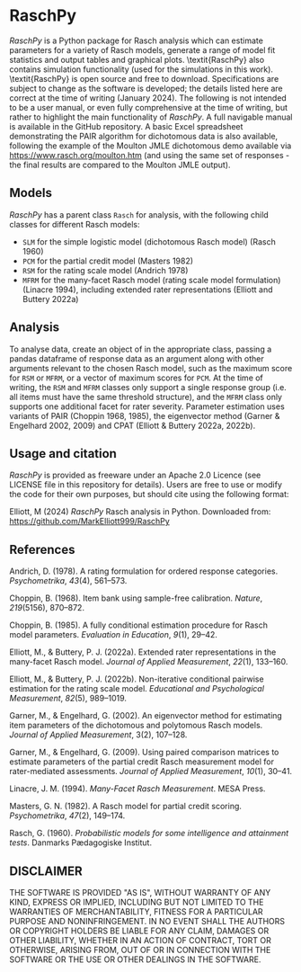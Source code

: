 # RaschPy
_RaschPy_ is a Python package for Rasch analysis which can estimate parameters for a variety of Rasch models, generate a range of model fit statistics and output tables and graphical plots. \textit{RaschPy} also contains simulation functionality (used for the simulations in this work). \textit{RaschPy} is open source and free to download. Specifications are subject to change as the software is developed; the details listed here are correct at the time of writing (January 2024). The following is not intended to be a user manual, or even fully comprehensive at the time of writing, but rather to highlight the main functionality of _RaschPy_. A full navigable manual is available in the GitHub repository. A basic Excel spreadsheet demonstrating the PAIR algorithm for dichotomous data is also available, following the example of the Moulton JMLE dichotomous demo available via https://www.rasch.org/moulton.htm  (and using the same set of responses - the final results are compared to the Moulton JMLE output).

## Models
_RaschPy_ has a parent class `Rasch` for analysis, with the following child classes for different Rasch models:
- `SLM` for the simple logistic model (dichotomous Rasch model) (Rasch 1960)
- `PCM` for the partial credit model (Masters 1982)
- `RSM` for the rating scale model (Andrich 1978)
- `MFRM` for the many-facet Rasch model (rating scale model formulation) (Linacre 1994), including extended rater representations (Elliott and Buttery 2022a)

## Analysis
To analyse data, create an object of in the appropriate class, passing a pandas dataframe of response data as an argument along with other arguments relevant to the chosen Rasch model, such as the maximum score for `RSM` or `MFRM`, or a vector of maximum scores for `PCM`. At the time of writing, the `RSM` and `MFRM` classes only support a single response group (i.e. all items must have the same threshold structure), and the `MFRM` class only supports one additional facet for rater severity. Parameter estimation uses variants of PAIR (Choppin 1968, 1985), the eigenvector method (Garner & Engelhard 2002, 2009) and CPAT (Elliott & Buttery 2022a, 2022b).

## Usage and citation
_RaschPy_ is provided as freeware under an Apache 2.0 Licence (see LICENSE file in this repository for details). Users are free to use or modify the code for their own purposes, but should cite using the following format:

Elliott, M (2024) _RaschPy_ Rasch analysis in Python. Downloaded from: https://github.com/MarkElliott999/RaschPy

## References
Andrich, D. (1978). A rating formulation for ordered response categories. _Psychometrika_, _43_(4), 561–573.

Choppin, B. (1968). Item bank using sample-free calibration. _Nature_, _219_(5156), 870–872.

Choppin, B. (1985). A fully conditional estimation procedure for Rasch model parameters. _Evaluation in Education_, _9_(1), 29–42.

Elliott, M., & Buttery, P. J. (2022a). Extended rater representations in the many-facet Rasch model. _Journal of Applied Measurement_, _22_(1), 133–160.

Elliott, M., & Buttery, P. J. (2022b). Non-iterative conditional pairwise estimation for the rating scale model. _Educational and Psychological Measurement_, _82_(5), 989–1019.

Garner, M., & Engelhard, G. (2002). An eigenvector method for estimating item parameters of the dichotomous and polytomous Rasch models. _Journal of Applied Measurement_, 3(2), 107–128.

Garner, M., & Engelhard, G. (2009). Using paired comparison matrices to estimate parameters of the partial credit Rasch measurement model for rater-mediated assessments. _Journal of Applied Measurement_, _10_(1), 30–41.

Linacre, J. M. (1994). _Many-Facet Rasch Measurement_. MESA Press.

Masters, G. N. (1982). A Rasch model for partial credit scoring. _Psychometrika_, _47_(2), 149–174.

Rasch, G. (1960). _Probabilistic models for some intelligence and attainment tests_. Danmarks Pædagogiske Institut.

## DISCLAIMER
THE SOFTWARE IS PROVIDED "AS IS", WITHOUT WARRANTY OF ANY KIND, EXPRESS OR IMPLIED, INCLUDING BUT NOT LIMITED TO THE WARRANTIES OF MERCHANTABILITY, FITNESS FOR A PARTICULAR PURPOSE AND NONINFRINGEMENT. IN NO EVENT SHALL THE AUTHORS OR COPYRIGHT HOLDERS BE LIABLE FOR ANY CLAIM, DAMAGES OR OTHER LIABILITY, WHETHER IN AN ACTION OF CONTRACT, TORT OR OTHERWISE, ARISING FROM, OUT OF OR IN CONNECTION WITH THE SOFTWARE OR THE USE OR OTHER DEALINGS IN THE SOFTWARE.
